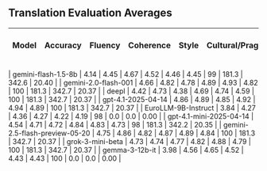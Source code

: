 ## Translation Evaluation Averages

| Model | Accuracy | Fluency | Coherence | Style | Cultural/Pragmatic | Average Score | Count | Avg Input Tokens | Avg Output Tokens | Avg Inference Time (s) |
|-------|----------|---------|-----------|-------|-------------------|--------------|-------|------------------|-------------------|------------------------|

| gemini-flash-1.5-8b | 4.14 | 4.45 | 4.67 | 4.52 | 4.46 | 4.45 | 99 | 181.3 | 342.6 | 20.40 |
| gemini-2.0-flash-001 | 4.66 | 4.82 | 4.78 | 4.89 | 4.93 | 4.82 | 100 | 181.3 | 342.7 | 20.37 |
| deepl | 4.42 | 4.73 | 4.38 | 4.69 | 4.74 | 4.59 | 100 | 181.3 | 342.7 | 20.37 |
| gpt-4.1-2025-04-14 | 4.86 | 4.89 | 4.85 | 4.92 | 4.94 | 4.89 | 100 | 181.3 | 342.7 | 20.37 |
| EuroLLM-9B-Instruct | 3.84 | 4.27 | 4.36 | 4.27 | 4.22 | 4.19 | 98 | 0.0 | 0.0 | 0.00 |
| gpt-4.1-mini-2025-04-14 | 4.54 | 4.71 | 4.72 | 4.84 | 4.83 | 4.73 | 98 | 181.3 | 342.2 | 20.35 |
| gemini-2.5-flash-preview-05-20 | 4.75 | 4.86 | 4.82 | 4.87 | 4.89 | 4.84 | 100 | 181.3 | 342.7 | 20.37 |
| grok-3-mini-beta | 4.73 | 4.74 | 4.77 | 4.82 | 4.88 | 4.79 | 100 | 181.3 | 342.7 | 20.37 |
| gemma-3-12b-it | 3.98 | 4.56 | 4.65 | 4.52 | 4.43 | 4.43 | 100 | 0.0 | 0.0 | 0.00 |